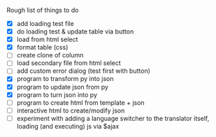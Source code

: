 Rough list of things to do

- [x] add loading test file
- [x] do loading test & update table via button
- [x] load from html select
- [x] format table (css)
- [ ] create clone of column
- [ ] load secondary file from html select
- [ ] add custom error dialog (test first with button)
- [x] program to transform py into json
- [x] program to update json from py
- [x] program to turn json into py
- [ ] program to create html from template + json
- [ ] interactive html to create/modify json
- [ ] experiment with adding a language switcher to the translator itself,
      loading (and executing) js via $ajax
